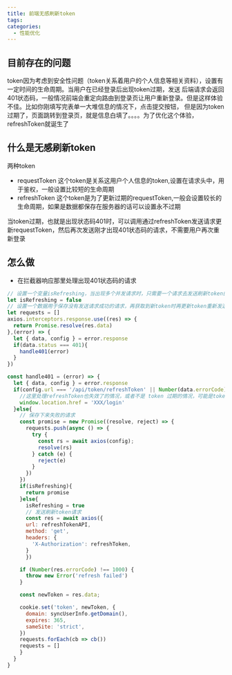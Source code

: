 ```yaml
---
title: 前端无感刷新token
tags:
categories:
  - 性能优化
---
```


## 目前存在的问题

token因为考虑到安全性问题（token关系着用户的个人信息等相关资料），设置有一定时间的生命周期。当用户在已经登录后出现token过期，发送
后端请求会返回401状态码，一般情况前端会重定向路由到登录页让用户重新登录。但是这样体验不佳。比如你刚填写完表单一大堆信息的情况下，点击提交按钮，
但是因为token过期了，页面跳转到登录页，就是信息白填了。。。。为了优化这个体验，refreshToken就诞生了

## 什么是无感刷新token

两种token

- requestToken
  这个token是关系这用户个人信息的token,设置在请求头中，用于鉴权，一般设置比较短的生命周期
- refreshToken
  这个token是为了更新过期的requestToken,一般会设置较长的生命周期，如果是数据都保存在服务器的话可以设置永不过期

当token过期，也就是出现状态码401时，可以调用通过refreshToken发送请求更新requestToken，然后再次发送刚才出现401状态码的请求，不需要用户再次重新登录

## 怎么做

- 在拦截器响应那里处理出现401状态码的请求

```js
// 设置一个变量isRefreshing，当出现多个并发请求时，只需要一个请求去发送刷新token的请求就满足了
let isRefreshing = false
// 设置一个数据用于保存没有发送请求成功的请求，再获取到新token时再更新token重新发送
let requests = []
axios.interceptors.response.use((res) => {
  return Promise.resolve(res.data)
},(error) => {
  let { data, config } = error.response
  if(data.status === 401){
    handle401(error)
  }
})

const handle401 = (error) => {
  let { data, config } = error.response
  if(config.url === '/api/token/refreshToken' || Number(data.errorCode) !== 1107){
    //这里处理refreshToken也失效了的情况，或者不是 token 过期的情况，可能是token无效或者异地登录之类的，不需要刷新token，直接退出到登录页
    window.location.href = 'XXX/login'
  }else{
    // 保存下来失败的请求
    const promise = new Promise((resolve, reject) => {
      requests.push(async () => {
        try {
          const rs = await axios(config);
          resolve(rs)
        } catch (e) {
          reject(e)
        }
      })
    })
    if(isRefreshing){
      return promise
    }else{
      isRefreshing = true
      // 发送刷新token请求
      const res = await axios({
      url: refreshTokenAPI,
      method: 'get',
      headers: {
        'X-Authorization': refreshToken,
      }
      })

    if (Number(res.errorCode) !== 1000) {
      throw new Error('refresh failed')
    }

    const newToken = res.data;

    cookie.set('token', newToken, {
      domain: syncUserInfo.getDomain(),
      expires: 365,
      sameSite: 'strict',
    })
    requests.forEach(cb => cb())
    requests = []
    }
  }
}
```
